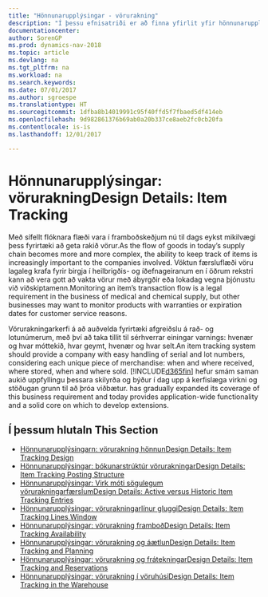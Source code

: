 ```yaml
---
title: "Hönnunarupplýsingar - vörurakning"
description: "Í þessu efnisatriði er að finna yfirlit yfir hönnunarupplýsingar fyrir vörurakningu."
documentationcenter: 
author: SorenGP
ms.prod: dynamics-nav-2018
ms.topic: article
ms.devlang: na
ms.tgt_pltfrm: na
ms.workload: na
ms.search.keywords: 
ms.date: 07/01/2017
ms.author: sgroespe
ms.translationtype: HT
ms.sourcegitcommit: 1dfba8b14019991c95f40ffd5f7fbaed5df414eb
ms.openlocfilehash: 9d982861376b69ab0a20b337ce8aeb2fc0cb20fa
ms.contentlocale: is-is
ms.lasthandoff: 12/01/2017

---
```

# <a name="design-details-item-tracking"></a><span data-ttu-id="443f6-103">Hönnunarupplýsingar: vörurakning</span><span class="sxs-lookup"><span data-stu-id="443f6-103">Design Details: Item Tracking</span></span>
<span data-ttu-id="443f6-104">Með sífellt flóknara flæði vara í framboðskeðjum nú til dags eykst mikilvægi þess fyrirtæki að geta rakið vörur.</span><span class="sxs-lookup"><span data-stu-id="443f6-104">As the flow of goods in today’s supply chain becomes more and more complex, the ability to keep track of items is increasingly important to the companies involved.</span></span> <span data-ttu-id="443f6-105">Vöktun færsluflæði vöru lagaleg krafa fyrir birgja í heilbrigðis- og íðefnageiranum en í öðrum rekstri kann að vera gott að vakta vörur með ábyrgðir eða lokadag vegna þjónustu  við viðskiptamenn.</span><span class="sxs-lookup"><span data-stu-id="443f6-105">Monitoring an item’s transaction flow is a legal requirement in the business of medical and chemical supply, but other businesses may want to monitor products with warranties or expiration dates for customer service reasons.</span></span>  

<span data-ttu-id="443f6-106">Vörurakningarkerfi á að auðvelda fyrirtæki afgreiðslu á rað- og lotunúmerum, með því að taka tillit til sérhverrar einingar varnings: hvenær og hvar móttekið, hvar geymt, hvenær og hvar selt.</span><span class="sxs-lookup"><span data-stu-id="443f6-106">An item tracking system should provide a company with easy handling of serial and lot numbers, considering each unique piece of merchandise: when and where received, where stored, when and where sold.</span></span> [!INCLUDE[d365fin](includes/d365fin_md.md)]<span data-ttu-id="443f6-107"> hefur smám saman aukið uppfyllingu þessara skilyrða og býður í dag upp á kerfislæga virkni og stöðugan grunn til að þróa viðbætur.</span><span class="sxs-lookup"><span data-stu-id="443f6-107"> has gradually expanded its coverage of this business requirement and today provides application-wide functionality and a solid core on which to develop extensions.</span></span>  

## <a name="in-this-section"></a><span data-ttu-id="443f6-108">Í þessum hluta</span><span class="sxs-lookup"><span data-stu-id="443f6-108">In This Section</span></span>  
* [<span data-ttu-id="443f6-109">Hönnunarupplýsingarn: vörurakning hönnun</span><span class="sxs-lookup"><span data-stu-id="443f6-109">Design Details: Item Tracking Design</span></span>](design-details-item-tracking-design.md)  
* [<span data-ttu-id="443f6-110">Hönnunarupplýsingar: bókunarstrúktúr vörurakningar</span><span class="sxs-lookup"><span data-stu-id="443f6-110">Design Details: Item Tracking Posting Structure</span></span>](design-details-item-tracking-posting-structure.md)  
* [<span data-ttu-id="443f6-111">Hönnunarupplýsingar: Virk móti sögulegum vörurakningarfærslum</span><span class="sxs-lookup"><span data-stu-id="443f6-111">Design Details: Active versus Historic Item Tracking Entries</span></span>](design-details-active-versus-historic-item-tracking-entries.md)  
* [<span data-ttu-id="443f6-112">Hönnunarupplýsingar: vörurakningarlínur gluggi</span><span class="sxs-lookup"><span data-stu-id="443f6-112">Design Details: Item Tracking Lines Window</span></span>](design-details-item-tracking-lines-window.md)  
* [<span data-ttu-id="443f6-113">Hönnunarupplýsingar: vörurakning framboð</span><span class="sxs-lookup"><span data-stu-id="443f6-113">Design Details: Item Tracking Availability</span></span>](design-details-item-tracking-availability.md)  
* [<span data-ttu-id="443f6-114">Hönnunarupplýsingar: vörurakning og áætlun</span><span class="sxs-lookup"><span data-stu-id="443f6-114">Design Details: Item Tracking and Planning</span></span>](design-details-item-tracking-and-planning.md)  
* [<span data-ttu-id="443f6-115">Hönnunarupplýsingar: vörurakning og frátekningar</span><span class="sxs-lookup"><span data-stu-id="443f6-115">Design Details: Item Tracking and Reservations</span></span>](design-details-item-tracking-and-reservations.md)  
* [<span data-ttu-id="443f6-116">Hönnunarupplýsingar: vörurakning í vöruhúsi</span><span class="sxs-lookup"><span data-stu-id="443f6-116">Design Details: Item Tracking in the Warehouse</span></span>](design-details-item-tracking-in-the-warehouse.md)

